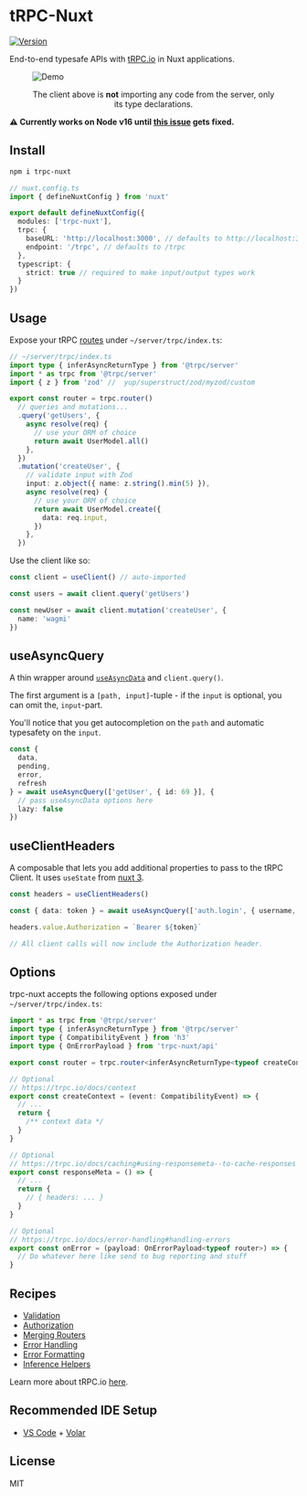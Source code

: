 # tRPC-Nuxt

[![Version](https://img.shields.io/npm/v/trpc-nuxt?style=flat&colorA=000000&colorB=000000)](https://www.npmjs.com/package/trpc-nuxt)

End-to-end typesafe APIs with [tRPC.io](https://trpc.io/) in Nuxt applications.

<p align="center">
  <figure>
    <img src="https://i.imgur.com/AjmNUxj.gif" alt="Demo" />
    <figcaption>
      <p align="center">
        The client above is <strong>not</strong> importing any code from the server, only its type declarations.
      </p>
    </figcaption>
  </figure>
</p>

**⚠️ Currently works on Node v16 until [this issue](https://github.com/trpc/trpc/issues/2420) gets fixed.**

## Install

```bash
npm i trpc-nuxt
```

```ts
// nuxt.config.ts
import { defineNuxtConfig } from 'nuxt'

export default defineNuxtConfig({
  modules: ['trpc-nuxt'],
  trpc: {
    baseURL: 'http://localhost:3000', // defaults to http://localhost:3000
    endpoint: '/trpc', // defaults to /trpc
  },
  typescript: {
    strict: true // required to make input/output types work
  }
})
```

## Usage

Expose your tRPC [routes](https://trpc.io/docs/router) under `~/server/trpc/index.ts`:

```ts
// ~/server/trpc/index.ts
import type { inferAsyncReturnType } from '@trpc/server'
import * as trpc from '@trpc/server'
import { z } from 'zod' //  yup/superstruct/zod/myzod/custom

export const router = trpc.router()
  // queries and mutations...
  .query('getUsers', {
    async resolve(req) {
      // use your ORM of choice
      return await UserModel.all()
    },
  })
  .mutation('createUser', {
    // validate input with Zod
    input: z.object({ name: z.string().min(5) }),
    async resolve(req) {
      // use your ORM of choice
      return await UserModel.create({
        data: req.input,
      })
    },
  })
```

Use the client like so:

```ts
const client = useClient() // auto-imported

const users = await client.query('getUsers')

const newUser = await client.mutation('createUser', {
  name: 'wagmi'
})
```

## useAsyncQuery

A thin wrapper around [`useAsyncData`](https://v3.nuxtjs.org/api/composables/use-async-data/) and `client.query()`.

The first argument is a `[path, input]`-tuple - if the `input` is optional, you can omit the, `input`-part.

You'll notice that you get autocompletion on the `path` and automatic typesafety on the `input`.

```ts
const {
  data,
  pending,
  error,
  refresh
} = await useAsyncQuery(['getUser', { id: 69 }], {
  // pass useAsyncData options here
  lazy: false
})
```

## useClientHeaders

A composable that lets you add additional properties to pass to the tRPC Client. It uses `useState` from [nuxt 3](https://v3.nuxtjs.org/api/composables/use-state).

```ts
const headers = useClientHeaders()

const { data: token } = await useAsyncQuery(['auth.login', { username, password }])

headers.value.Authorization = `Bearer ${token}`

// All client calls will now include the Authorization header.
```

## Options

trpc-nuxt accepts the following options exposed under `~/server/trpc/index.ts`:

```ts
import * as trpc from '@trpc/server'
import type { inferAsyncReturnType } from '@trpc/server'
import type { CompatibilityEvent } from 'h3'
import type { OnErrorPayload } from 'trpc-nuxt/api'

export const router = trpc.router<inferAsyncReturnType<typeof createContext>>()

// Optional
// https://trpc.io/docs/context
export const createContext = (event: CompatibilityEvent) => {
  // ...
  return {
    /** context data */
  }
}

// Optional
// https://trpc.io/docs/caching#using-responsemeta--to-cache-responses
export const responseMeta = () => {
  // ...
  return {
    // { headers: ... }
  }
}

// Optional
// https://trpc.io/docs/error-handling#handling-errors
export const onError = (payload: OnErrorPayload<typeof router>) => {
  // Do whatever here like send to bug reporting and stuff
}
```

## Recipes

- [Validation](/recipes/validation.md)
- [Authorization](/recipes/authorization.md)
- [Merging Routers](/recipes/merging-routers.md)
- [Error Handling](/recipes/error-handling.md)
- [Error Formatting](/recipes/error-formatting.md)
- [Inference Helpers](/recipes/inference-helpers.md)

Learn more about tRPC.io [here](https://trpc.io/docs).

## Recommended IDE Setup

- [VS Code](https://code.visualstudio.com/) + [Volar](https://marketplace.visualstudio.com/items?itemName=Vue.volar)

## License

MIT
